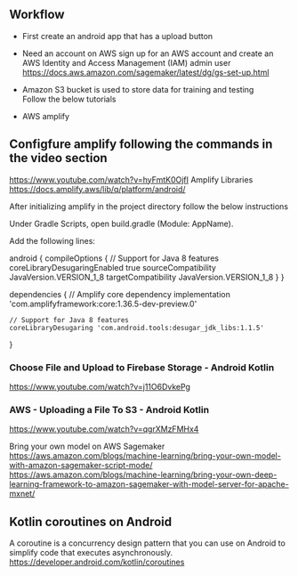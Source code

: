 ## Workflow
- First create an android app that has a upload button
- Need an account on AWS
   sign up for an AWS account and create an AWS Identity and Access Management (IAM) admin user
https://docs.aws.amazon.com/sagemaker/latest/dg/gs-set-up.html
  
- Amazon S3 bucket is used to store data for training and testing  
  Follow the below tutorials
- AWS amplify 
 
## Configfure amplify following the commands in the video section
   https://www.youtube.com/watch?v=hyFmtK0OjfI
   Amplify Libraries
   https://docs.amplify.aws/lib/q/platform/android/
   
   After initializing amplify in the project directory follow the below instructions
   
   Under Gradle Scripts, open build.gradle (Module: AppName).

   Add the following lines:
   
   android {
    compileOptions {
        // Support for Java 8 features
        coreLibraryDesugaringEnabled true
        sourceCompatibility JavaVersion.VERSION_1_8
        targetCompatibility JavaVersion.VERSION_1_8
      }
   }
   
   dependencies {
    // Amplify core dependency
    implementation 'com.amplifyframework:core:1.36.5-dev-preview.0'

    // Support for Java 8 features
    coreLibraryDesugaring 'com.android.tools:desugar_jdk_libs:1.1.5'
   }
   
   

   
   
   
   
   
   
   
   
   
   
   
   
   
   
   
  
  ### Choose File and Upload to Firebase Storage - Android Kotlin
  https://www.youtube.com/watch?v=j11O6DvkePg

  ### AWS - Uploading a File To S3 - Android Kotlin
  https://www.youtube.com/watch?v=qgrXMzFMHx4
  


Bring your own model on AWS Sagemaker
https://aws.amazon.com/blogs/machine-learning/bring-your-own-model-with-amazon-sagemaker-script-mode/
https://aws.amazon.com/blogs/machine-learning/bring-your-own-deep-learning-framework-to-amazon-sagemaker-with-model-server-for-apache-mxnet/




## Kotlin coroutines on Android
A coroutine is a concurrency design pattern that you can use on Android to simplify code that executes asynchronously.
https://developer.android.com/kotlin/coroutines
